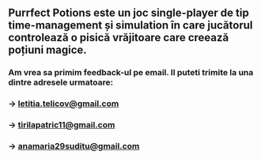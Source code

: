 ## Purrfect Potions este un joc single-player de tip time-management și simulation în care jucătorul controlează o pisică vrăjitoare care creează poțiuni magice.
###  Am vrea sa primim feedback-ul pe email. Il puteti trimite la una dintre adresele urmatoare: 
 ### -> letitia.telicov@gmail.com
 ### -> tirilapatric11@gmail.com
 ### -> anamaria29suditu@gmail.com
